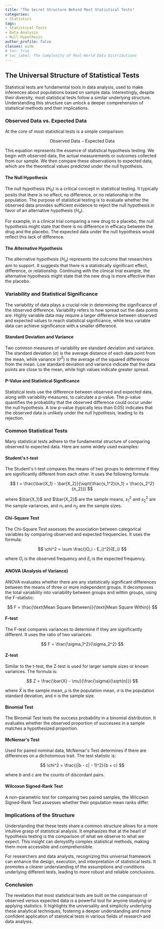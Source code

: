 ```yaml
---
title: "The Secret Structure Behind Most Statistical Tests"
categories:
- Statistics
tags:
- Statistical Tests
- Data Analysis
- Null Hypothesis
author_profile: false
classes: wide
# toc: true
# toc_label: The Complexity of Real-World Data Distributions
---
```


## The Universal Structure of Statistical Tests

Statistical tests are fundamental tools in data analysis, used to make inferences about populations based on sample data. Interestingly, despite their diversity, most statistical tests follow a similar underlying structure. Understanding this structure can unlock a deeper comprehension of statistical methods and their implications.

### Observed Data vs. Expected Data

At the core of most statistical tests is a simple comparison:

$$ \text{Observed Data} - \text{Expected Data} $$

This equation represents the essence of statistical hypothesis testing. We begin with observed data, the actual measurements or outcomes collected from our sample. We then compare these observations to expected data, which are the theoretical values predicted under the null hypothesis.

#### The Null Hypothesis

The null hypothesis ($H_0$) is a critical concept in statistical testing. It typically posits that there is no effect, no difference, or no relationship in the population. The purpose of statistical testing is to evaluate whether the observed data provides sufficient evidence to reject the null hypothesis in favor of an alternative hypothesis ($H_a$).

For example, in a clinical trial comparing a new drug to a placebo, the null hypothesis might state that there is no difference in efficacy between the drug and the placebo. The expected data under the null hypothesis would reflect this lack of difference.

#### The Alternative Hypothesis

The alternative hypothesis ($H_a$) represents the outcome that researchers aim to support. It suggests that there is a statistically significant effect, difference, or relationship. Continuing with the clinical trial example, the alternative hypothesis might state that the new drug is more effective than the placebo.

### Variability and Statistical Significance

The variability of data plays a crucial role in determining the significance of the observed difference. Variability refers to how spread out the data points are. Highly variable data may require a larger difference between observed and expected values to reach statistical significance, while less variable data can achieve significance with a smaller difference.

#### Standard Deviation and Variance

Two common measures of variability are standard deviation and variance. The standard deviation ($\sigma$) is the average distance of each data point from the mean, while variance ($\sigma^2$) is the average of the squared differences from the mean. Low standard deviation and variance indicate that the data points are close to the mean, while high values indicate greater spread.

#### P-Value and Statistical Significance

Statistical tests use the difference between observed and expected data, along with variability measures, to calculate a p-value. The p-value quantifies the probability that the observed difference could occur under the null hypothesis. A low p-value (typically less than 0.05) indicates that the observed data is unlikely under the null hypothesis, leading to its rejection.

### Common Statistical Tests

Many statistical tests adhere to the fundamental structure of comparing observed to expected data. Here are some widely used examples:

#### Student's t-test

The Student's t-test compares the means of two groups to determine if they are significantly different from each other. It uses the following formula:

$$ t = \frac{\bar{X_1} - \bar{X_2}}{\sqrt{\frac{s_1^2}{n_1} + \frac{s_2^2}{n_2}}} $$

where $\bar{X_1}$ and $\bar{X_2}$ are the sample means, $s_1^2$ and $s_2^2$ are the sample variances, and $n_1$ and $n_2$ are the sample sizes.

#### Chi-Square Test

The Chi-Square Test assesses the association between categorical variables by comparing observed and expected frequencies. It uses the formula:

$$ \chi^2 = \sum \frac{(O_i - E_i)^2}{E_i} $$

where $O_i$ is the observed frequency and $E_i$ is the expected frequency.

#### ANOVA (Analysis of Variance)

ANOVA evaluates whether there are any statistically significant differences between the means of three or more independent groups. It decomposes the total variability into variability between groups and within groups, using the F-statistic:

$$ F = \frac{\text{Mean Square Between}}{\text{Mean Square Within}} $$

#### F-test

The F-test compares variances to determine if they are significantly different. It uses the ratio of two variances:

$$ F = \frac{\sigma_1^2}{\sigma_2^2} $$

#### Z-test

Similar to the t-test, the Z-test is used for larger sample sizes or known variances. The formula is:

$$ Z = \frac{\bar{X} - \mu}{\frac{\sigma}{\sqrt{n}}} $$

where $\bar{X}$ is the sample mean, $\mu$ is the population mean, $\sigma$ is the population standard deviation, and $n$ is the sample size.

#### Binomial Test

The Binomial Test tests the success probability in a binomial distribution. It evaluates whether the observed proportion of successes in a sample matches a hypothesized proportion.

#### McNemar's Test

Used for paired nominal data, McNemar's Test determines if there are differences on a dichotomous trait. The test statistic is:

$$ \chi^2 = \frac{(|b - c| - 1)^2}{b + c} $$

where $b$ and $c$ are the counts of discordant pairs.

#### Wilcoxon Signed-Rank Test

A non-parametric test for comparing two paired samples, the Wilcoxon Signed-Rank Test assesses whether their population mean ranks differ.

### Implications of the Structure

Understanding that these tests share a common structure allows for a more intuitive grasp of statistical analysis. It emphasizes that at the heart of hypothesis testing is the comparison of what we observe to what we expect. This insight can demystify complex statistical methods, making them more accessible and comprehensible.

For researchers and data analysts, recognizing this universal framework can enhance the design, execution, and interpretation of statistical tests. It promotes a clearer understanding of the assumptions and conditions underlying different tests, leading to more robust and reliable conclusions.

### Conclusion

The revelation that most statistical tests are built on the comparison of observed versus expected data is a powerful tool for anyone studying or applying statistics. It highlights the universality and simplicity underlying these analytical techniques, fostering a deeper understanding and more confident application of statistical tests in various fields of research and data analysis.
